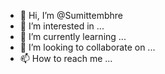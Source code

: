 - 👋 Hi, I’m @Sumittembhre
- 👀 I’m interested in ...
- 🌱 I’m currently learning ...
- 💞️ I’m looking to collaborate on ...
- 📫 How to reach me ...

<!---
Sumittembhre/Sumittembhre is a ✨ special ✨ repository because its `README.md` (this file) appears on your GitHub profile.
You can click the Preview link to take a look at your changes.
--->

